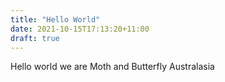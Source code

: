 ```yaml
---
title: "Hello World"
date: 2021-10-15T17:13:20+11:00
draft: true
---
```


Hello world we are Moth and Butterfly Australasia